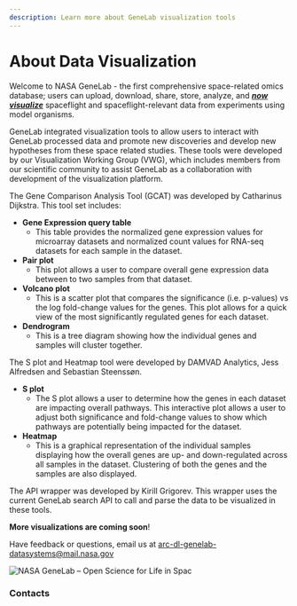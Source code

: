 ```yaml
---
description: Learn more about GeneLab visualization tools
---
```


# About Data Visualization

Welcome to NASA GeneLab - the first comprehensive space-related omics database; users can upload, download, share, store, analyze, and [_**now visualize**_](https://visualization.genelab.nasa.gov/data/) spaceflight and spaceflight-relevant data from experiments using model organisms.

GeneLab integrated visualization tools to allow users to interact with GeneLab processed data and promote new discoveries and develop new hypotheses from these space related studies. These tools were developed by our Visualization Working Group (VWG), which includes members from our scientific community to assist GeneLab as a collaboration with development of the visualization platform.

The Gene Comparison Analysis Tool (GCAT) was developed by Catharinus Dijkstra. This tool set includes:

* **Gene Expression query table**
  * This table provides the normalized gene expression values for microarray datasets and normalized count values for RNA-seq datasets for each sample in the dataset.
* **Pair plot**
  * This plot allows a user to compare overall gene expression data between to two samples from that dataset.&#x20;
* **Volcano plot**
  * This is a scatter plot that compares the significance (i.e. p-values) vs the log fold-change values for the genes. This plot allows for a quick view of the most significantly regulated genes for each dataset.
* **Dendrogram**
  * This is a tree diagram showing how the individual genes and samples will cluster together.

The S plot and Heatmap tool were developed by DAMVAD Analytics, Jess Alfredsen and Sebastian Steenssøn.

* **S plot**
  * The S plot allows a user to determine how the genes in each dataset are impacting overall pathways. This interactive plot allows a user to adjust both significance and fold-change values to show which pathways are potentially being impacted for the dataset.
* **Heatmap**
  * This is a graphical representation of the individual samples displaying how the overall genes are up- and down-regulated across all samples in the dataset. Clustering of both the genes and the samples are also displayed.

The API wrapper was developed by Kirill Grigorev. This wrapper uses the current GeneLab search API to call and parse the data to be visualized in these tools.&#x20;

**More visualizations are coming soon**!

Have feedback or questions, email us at [arc-dl-genelab-datasystems@mail.nasa.gov](mailto:arc-dl-genelab-datasystems@mail.nasa.gov)

![NASA GeneLab – Open Science for Life in Spac](.gitbook/assets/GeneLab\_patch.png)

### Contacts
